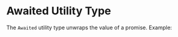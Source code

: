# Awaited Utility Type

The `Awaited` utility type unwraps the value of a promise. Example:

```ts

```
